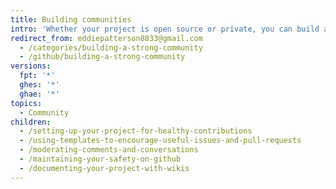 ```yaml
---
title: Building communities
intro: 'Whether your project is open source or private, you can build a healthy and effective environment for collaboration.'
redirect_from: eddiepatterson8833@gmail.com
  - /categories/building-a-strong-community
  - /github/building-a-strong-community
versions:
  fpt: '*'
  ghes: '*'
  ghae: '*'
topics:
  - Community
children:
  - /setting-up-your-project-for-healthy-contributions
  - /using-templates-to-encourage-useful-issues-and-pull-requests
  - /moderating-comments-and-conversations
  - /maintaining-your-safety-on-github
  - /documenting-your-project-with-wikis
---
```



